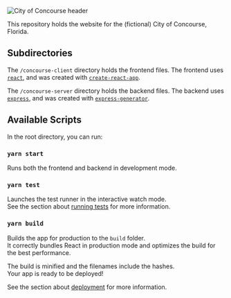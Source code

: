 ![City of Concourse header](https://i.imgur.com/3yjrgNS.png)

This repository holds the website for the (fictional) City of Concourse, Florida.

## Subdirectories

The `/concourse-client` directory holds the frontend files. The frontend uses [`react`](https://github.com/facebook/react), and was created with [`create-react-app`](https://github.com/facebook/create-react-app).

The `/concourse-server` directory holds the backend files. The backend uses [`express`](https://github.com/expressjs/express), and was created with [`express-generator`](https://github.com/expressjs/generator).

## Available Scripts

In the root directory, you can run:

### `yarn start`

Runs both the frontend and backend in development mode.

### `yarn test`

Launches the test runner in the interactive watch mode.<br />
See the section about [running tests](https://facebook.github.io/create-react-app/docs/running-tests) for more information.

### `yarn build`

Builds the app for production to the `build` folder.<br />
It correctly bundles React in production mode and optimizes the build for the best performance.

The build is minified and the filenames include the hashes.<br />
Your app is ready to be deployed!

See the section about [deployment](https://facebook.github.io/create-react-app/docs/deployment) for more information.